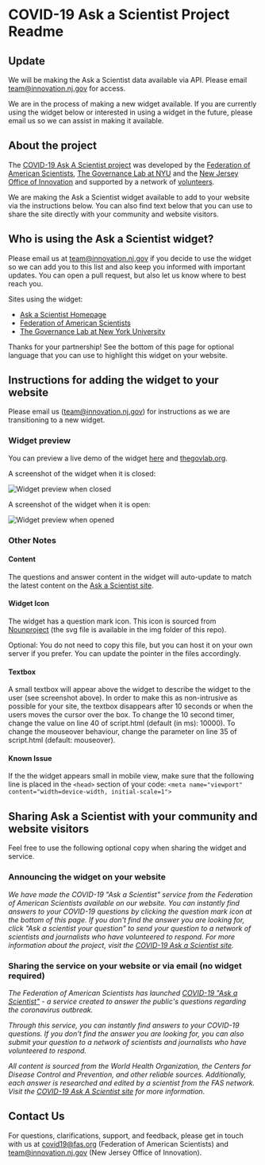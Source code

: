 # COVID-19 Ask a Scientist Project Readme

## Update
We will be making the Ask a Scientist data available via API.  Please email team@innovation.nj.gov for access. 

We are in the process of making a new widget available.  If you are currently using the widget below or interested in using a widget in the future, please email us so we can assist in making it available.



## About the project

The [COVID-19 Ask A Scientist project](https://covid19.fas.org) was developed by the [Federation of American Scientists](https://fas.org), [The Governance Lab at NYU](https://thegovlab.org) and the [New Jersey Office of Innovation](https://innovation.nj.gov) and supported by a network of [volunteers](https://covid19.fas.org/l/en/article/jgibm2l09k-about-this-site).

We are making the Ask a Scientist widget available to add to your website via the instructions below.  You can also find text below that you can use to share the site directly with your community and website visitors.

## Who is using the Ask a Scientist widget?
Please email us at team@innovation.nj.gov if you decide to use the widget so we can add you to this list and also keep you informed with important updates. You can open a pull request, but also let us know where to best reach you. 

Sites using the widget:

- [Ask a Scientist Homepage](https://covid19.fas.org/)
- [Federation of American Scientists](https://fas.org/ncov/)
- [The Governance Lab at New York University](http://thegovlab.org/)

Thanks for your partnership! See the bottom of this page for optional language that you can use to highlight this widget on your website. 

## Instructions for adding the widget to your website

Please email us (team@innovation.nj.gov) for instructions as we are transitioning to a new widget. 


### Widget preview


You can preview a live demo of the widget [here](https://newjersey.github.io/covid19-ask-a-scientist/preview.html) and [thegovlab.org](https://thegovlab.org). 

A screenshot of the widget when it is closed:

![Widget preview when closed](http://newjersey.github.io/covid19-ask-a-scientist/img/widget-preview.png)

A screenshot of the widget when it is open:

![Widget preview when opened](http://newjersey.github.io/covid19-ask-a-scientist/img/widget-open-preview.png)



### Other Notes

#### Content 
The questions and answer content in the widget will auto-update to match the latest content on the [Ask a Scientist site](https://covid19.fas.org/).

#### Widget Icon
The widget has a question mark icon. This icon is sourced from [Nounproject](https://thenounproject.com/) (the svg file is available in the img folder of this repo).  

Optional: You do not need to copy this file, but you can host it on your own server if you prefer. You can update the pointer in the files accordingly.

#### Textbox
A small textbox will appear above the widget to describe the widget to the user (see screenshot above). In order to make this as non-intrusive as possible for your site, the textbox disappears after 10 seconds or when the users moves the cursor over the box. 
To change the 10 second timer, change the value on line 40 of script.html (default (in ms): 10000).
To change the mouseover behaviour, change the parameter on line 35 of script.html (default: mouseover). 

#### Known Issue
If the the widget appears small in mobile view, make sure that the following line is placed in the `<head>` section of your code:
`<meta name="viewport" content="width=device-width, initial-scale=1">`



## Sharing Ask a Scientist with your community and website visitors

Feel free to use the following optional copy when sharing the widget and service. 

### Announcing the widget on your website

*We have made the COVID-19 "Ask a Scientist" service from the Federation of American Scientists available on our website. You can instantly find answers to your COVID-19 questions by clicking the question mark icon at the bottom of this page. If you don't find the answer you are looking for, click "Ask a scientist your question" to send your question to a network of scientists and journalists who have volunteered to respond. For more information about the project, visit the [COVID-19 Ask a Scientist site](https://covid19.fas.org/).*

### Sharing the service on your website or via email (no widget required)

*The Federation of American Scientists has launched [COVID-19 "Ask a Scientist"](https://covid19.fas.org/) - a service created to answer the public's questions regarding the coronavirus outbreak.*

*Through this service, you can instantly find answers to your COVID-19 questions. If you don't find the answer you are looking for, you can also submit your question to a network of scientists and journalists who have volunteered to respond.*

*All content is sourced from the World Health Organization, the Centers for Disease Control and Prevention, and other reliable sources. Additionally, each answer is researched and edited by a scientist from the FAS network. Visit the [COVID-19 Ask A Scientist site](https://covid19.fas.org/l/en/article/jgibm2l09k-about-this-site) for more information.*

## Contact Us
For questions, clarifications, support, and feedback, please get in touch with us at covid19@fas.org (Federation of American Scientists) and team@innovation.nj.gov (New Jersey Office of Innovation).




